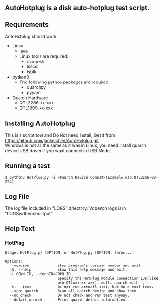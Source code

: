 ## AutoHotplug is a disk auto-hotplug test script.


## Requirements
AutoHotplug should work
* Linux
  * java
  * Linux tools are required:
    * nvme-cli
    * lsscsi
    * lsblk
* python3
  * The following python packages are required:
    * quarchpy
    * pyyaml
* Quarch Hardware
  * QTL2266-xx-xxx
  * QTL1999-xx-xxx

## Installing AutoHotplug
This is a script tool and Do Not need install,
Get it from https://github.com/jackeichen/AutoHotplug.git  \
Windows is not all the same as it was in Linux, you need install quarch device USB driver if 
you want connect in USB Mode.

## Running a test
    $ python3 HotPlug.py -i <Quarch Device ConnID>(Example usb:QTL2266-02-224)

## Log File
The log file included in "LOGS" driectory. Vdbench logs is in "LOGS/vdbenchoutput".

## Help Text

### HotPlug
```
Usage: HotPlug.py [OPTION] or HotPlug.py [OPTION] [args...]

Options:
  --version             show program's version number and exit
  -h, --help            show this help message and exit
  -i CONN_ID, --ConnID=CONN_ID
                        Specify the HotPlug Module Connection IDs(like
                        usb:QTLxxx-xx-xxx), multi quarch with ','.
  -t, --test            Do not run actuall test, but do a tool test.
  --scan_quarch         Scan all quarch device and show them.
  --no_check            Do not check and run test anyway.
  --detail_quarch       Print quarch detail information.

```